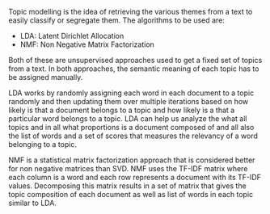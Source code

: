 Topic modelling is the idea of retrieving the various themes from a text to easily classify or segregate them. The algorithms to be used are:

- LDA: Latent Dirichlet Allocation
- NMF: Non Negative Matrix Factorization

Both of these are unsupervised approaches used to get a fixed set of topics from a text. In both approaches, the semantic meaning of each topic has to be assigned manually.

LDA works by randomly assigning each word in each document to a topic randomly and then updating them over multiple iterations based on how likely is that a document belongs to a topic and how likely is a that a particular word belongs to a topic. LDA can help us analyze the what all topics and in all what proportions is a document composed of and all also the list of words and a set of scores that measures the relevancy of a word belonging to a topic.

NMF is a statistical matrix factorization approach that is considered better for non negative matrices than SVD. NMF uses the TF-IDF matrix where each column is a word and each row represents a document with its TF-IDF values. Decomposing this matrix results in a set of matrix that gives the topic composition of each document as well as list of words in each topic similar to LDA.
